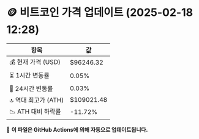 # 🪙 비트코인 가격 업데이트 (2025-02-18 12:28)

| 항목                | 값 |
|--------------------|----------------|
| 💰 현재 가격 (USD) | $96246.32 |
| ⏳ 1시간 변동률    | 0.05% |
| 📆 24시간 변동률   | 0.03% |
| 🔝 역대 최고가 (ATH) | $109021.48 |
| 📉 ATH 대비 하락률 | -11.72% |

🔄 **이 파일은 GitHub Actions에 의해 자동으로 업데이트됩니다.**
